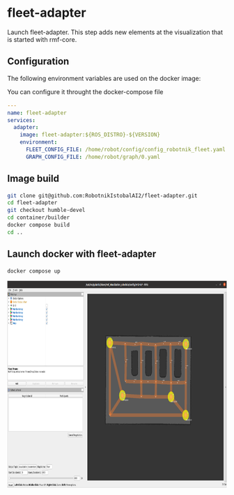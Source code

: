 # fleet-adapter

Launch fleet-adapter.  This step adds new elements at the visualization that is started with rmf-core.

## Configuration

The following environment variables are used on the docker image:

You can configure it throught the docker-compose file

```yaml
---
name: fleet-adapter
services:
  adapter:
    image: fleet-adapter:${ROS_DISTRO}-${VERSION}
    environment:
      FLEET_CONFIG_FILE: /home/robot/config/config_robotnik_fleet.yaml
      GRAPH_CONFIG_FILE: /home/robot/graph/0.yaml
```

## Image build

```bash
git clone git@github.com:RobotnikIstobalAI2/fleet-adapter.git
cd fleet-adapter
git checkout humble-devel
cd container/builder
docker compose build
cd ..
```

## Launch docker with fleet-adapter

```bash
docker compose up
```

<p align="center">
  <img src="doc/fleetadapter.png" height="475" />
</p>